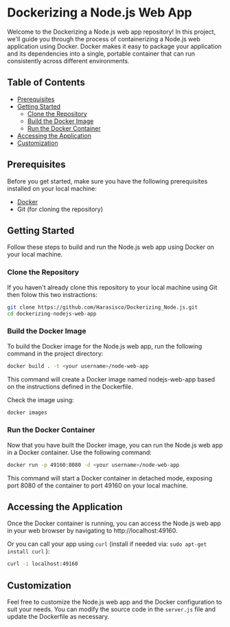 # Dockerizing a Node.js Web App

Welcome to the Dockerizing a Node.js web app repository! In this project, we'll guide you through the process of containerizing a Node.js web application using Docker. Docker makes it easy to package your application and its dependencies into a single, portable container that can run consistently across different environments.

## Table of Contents

- [Prerequisites](#prerequisites)
- [Getting Started](#getting-started)
  - [Clone the Repository](#clone-the-repository)
  - [Build the Docker Image](#build-the-docker-image)
  - [Run the Docker Container](#run-the-docker-container)
- [Accessing the Application](#accessing-the-application)
- [Customization](#customization)

## Prerequisites

Before you get started, make sure you have the following prerequisites installed on your local machine:

- [Docker](https://www.docker.com/get-started)
- Git (for cloning the repository)

## Getting Started

Follow these steps to build and run the Node.js web app using Docker on your local machine.

### Clone the Repository

If you haven't already clone this repository to your local machine using Git then folow this two instractions:

```bash
git clone https://github.com/Harasisco/Dockerizing_Node.js.git
cd dockerizing-nodejs-web-app
```

### Build the Docker Image

To build the Docker image for the Node.js web app, run the following command in the project directory:

```bash
docker build . -t <your username>/node-web-app
```

This command will create a Docker image named nodejs-web-app based on the instructions defined in the Dockerfile.

Check the image using:

```bash
docker images
```

### Run the Docker Container

Now that you have built the Docker image, you can run the Node.js web app in a Docker container. Use the following command:

```bash
docker run -p 49160:8080 -d <your username>/node-web-app
```

This command will start a Docker container in detached mode, exposing port 8080 of the container to port 49160 on your local machine.

## Accessing the Application

Once the Docker container is running, you can access the Node.js web app in your web browser by navigating to http://localhost:49160.

Or you can call your app using ``` curl ``` (install if needed via: ``` sudo apt-get install curl ``` ):

```bash
curl -i localhost:49160
```
## Customization

Feel free to customize the Node.js web app and the Docker configuration to suit your needs. You can modify the source code in the ``` server.js ``` file and update the Dockerfile as necessary.
